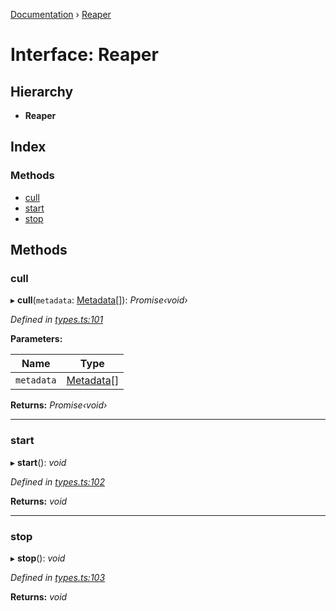 [Documentation](../README.md) › [Reaper](reaper.md)

# Interface: Reaper

## Hierarchy

* **Reaper**

## Index

### Methods

* [cull](reaper.md#cull)
* [start](reaper.md#start)
* [stop](reaper.md#stop)

## Methods

###  cull

▸ **cull**(`metadata`: [Metadata](metadata.md)[]): *Promise‹void›*

*Defined in [types.ts:101](https://github.com/badbatch/cachemap/blob/50a09dd/packages/core/src/types.ts#L101)*

**Parameters:**

Name | Type |
------ | ------ |
`metadata` | [Metadata](metadata.md)[] |

**Returns:** *Promise‹void›*

___

###  start

▸ **start**(): *void*

*Defined in [types.ts:102](https://github.com/badbatch/cachemap/blob/50a09dd/packages/core/src/types.ts#L102)*

**Returns:** *void*

___

###  stop

▸ **stop**(): *void*

*Defined in [types.ts:103](https://github.com/badbatch/cachemap/blob/50a09dd/packages/core/src/types.ts#L103)*

**Returns:** *void*
